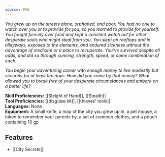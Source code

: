 ```yaml
---
source: PHB
---
```

_You grew up on the streets alone, orphaned, and poor, You had no one to watch over you or to provide for you, so you learned to provide for yourself. You fought fiercely over food and kept a constant watch out for other desperate souls who might steal from you. You slept on rooftops and in alleyways, exposed to the elements, and endured sickness without the advantage of medicine or a place to recuperate. You've survived despite all odds, and did so through cunning, strength, speed, or some combination of each._

_You begin your adventuring career with enough money to live modestly but securely for at least ten days. How did you come by that money? What allowed you to break free of your desperate circumstances and embark on a better life?_

**Skill Proficiencies:** [[Sleight of Hand]], [[Stealth]]  
**Tool Proficiencies:** [[disguise kit]], [[thieves' tools]]  
**Languages:** None  
**Equipment:** A small knife, a map of the city you grew up in, a pet mouse, a token to remember your parents by, a set of common clothes, and a pouch containing 10 gp

## Features
- [[City Secrets]]